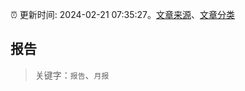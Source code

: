 :alarm_clock: 更新时间: 2024-02-21 07:35:27。[文章来源](/README.md)、[文章分类](/TAGS.md)

## 报告


> 关键字：`报告`、`月报`



